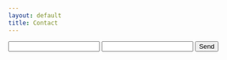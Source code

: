 ```yaml
---
layout: default
title: Contact
---
```


<form action="//formspree.io/your@email.com" method="POST">
 <input type="text" name="name">
 <input type="email" name="_replyto">
 <input type="submit" value="Send">
</form>
